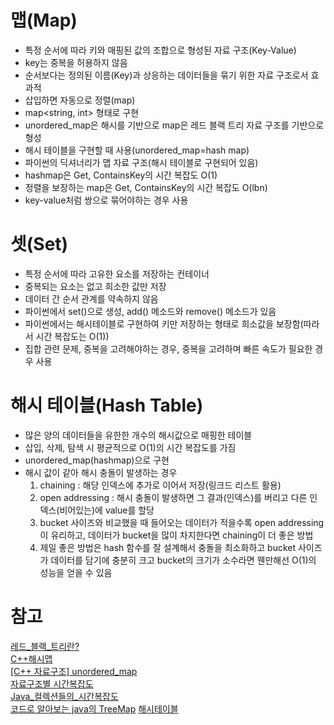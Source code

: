 # 맵(Map)
- 특정 순서에 따라 키와 매핑된 값의 조합으로 형성된 자료 구조(Key-Value)
- key는 중복을 허용하지 않음
- 순서보다는 정의된 이름(Key)과 상응하는 데이터들을 묶기 위한 자료 구조로서 효과적
- 삽입하면 자동으로 정렬(map)
- map<string, int> 형태로 구현
- unordered_map은 해시를 기반으로 map은 레드 블랙 트리 자료 구조를 기반으로 형성
- 해시 테이블을 구현할 때 사용(unordered_map=hash map)
- 파이썬의 딕셔너리가 맵 자료 구조(해시 테이블로 구현되어 있음)
- hashmap은 Get, ContainsKey의 시간 복잡도 O(1)
- 정렬을 보장하는 map은 Get, ContainsKey의 시간 복잡도 O(lbn)
- key-value처럼 쌍으로 묶어야하는 경우 사용

# 셋(Set)
- 특정 순서에 따라 고유한 요소를 저장하는 컨테이너
- 중복되는 요소는 없고 희소한 값만 저장
- 데이터 간 순서 관계를 약속하지 않음
- 파이썬에서 set()으로 생성, add() 메소드와 remove() 메소드가 있음
- 파이썬에서는 해시테이블로 구현하여 키만 저장하는 형태로 희소값을 보장함(따라서 시간 복잡도는 O(1))
- 집합 관련 문제, 중복을 고려해야하는 경우, 중복을 고려하며 빠른 속도가 필요한 경우 사용

# 해시 테이블(Hash Table)
- 많은 양의 데이터들을 유한한 개수의 해시값으로 매핑한 테이블
- 삽입, 삭제, 탐색 시 평균적으로 O(1)의 시간 복잡도를 가짐
- unordered_map(hashmap)으로 구현
- 해시 값이 같아 해시 충돌이 발생하는 경우  
    1) chaining : 해당 인덱스에 추가로 이어서 저장(링크드 리스트 활용)
    2) open addressing : 해시 충돌이 발생하면 그 결과(인덱스)를 버리고 다른 인덱스(비어있는)에 value를 할당
    3) bucket 사이즈와 비교했을 때 들어오는 데이터가 적을수록 open addressing이 유리하고, 데이터가 bucket을 많이 차지한다면 chaining이 더 좋은 방법
    4) 제일 좋은 방법은 hash 함수를 잘 설계해서 충돌을 최소화하고 bucket 사이즈가 데이터를 담기에 충분히 크고 bucket의 크기가 소수라면 웬만해선 O(1)의 성능을 얻을 수 있음

# 참고
[레드_블랙_트리란?](https://suhwanc.tistory.com/197?category=730826)  
[C++해시맵](https://woo-dev.tistory.com/106)  
[[C++ 자료구조] unordered_map](https://dalgong2.tistory.com/27)  
[자료구조별 시간복잡도](https://sophia2730.tistory.com/entry/Data-Structure-%EC%9E%90%EB%A3%8C%EA%B5%AC%EC%A1%B0%EB%B3%84-%EC%8B%9C%EA%B0%84%EB%B3%B5%EC%9E%A1%EB%8F%84)  
[Java_컬렉션들의_시간복잡도](https://hbase.tistory.com/185#:~:text=HashSet%EC%97%90%EC%84%9C%20next()%20%EB%A9%94%EC%86%8C%EB%93%9C,%EC%9D%98%20%EC%82%AC%EC%9D%B4%EC%A6%88%EB%A5%BC%20%EC%9D%98%EB%AF%B8%ED%95%9C%EB%8B%A4.)  
[코드로 알아보는 java의 TreeMap](https://sabarada.tistory.com/139)
[해시테이블](https://velog.io/@edie_ko/hashtable-with-js#:~:text=Hash%20table(hash%20map)%EC%9D%B4%EB%9E%80,%EC%82%BC%EC%95%84%20%EB%8D%B0%EC%9D%B4%ED%84%B0%EB%A5%BC%20%EC%A0%80%EC%9E%A5%ED%95%9C%EB%8B%A4.)
